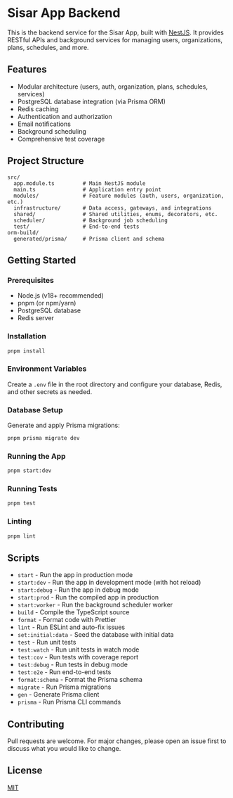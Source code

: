 # Sisar App Backend

This is the backend service for the Sisar App, built with [NestJS](https://nestjs.com/). It provides RESTful APIs and background services for managing users, organizations, plans, schedules, and more.

## Features
- Modular architecture (users, auth, organization, plans, schedules, services)
- PostgreSQL database integration (via Prisma ORM)
- Redis caching
- Authentication and authorization
- Email notifications
- Background scheduling
- Comprehensive test coverage

## Project Structure
```
src/
  app.module.ts         # Main NestJS module
  main.ts               # Application entry point
  modules/              # Feature modules (auth, users, organization, etc.)
  infrastructure/       # Data access, gateways, and integrations
  shared/               # Shared utilities, enums, decorators, etc.
  scheduler/            # Background job scheduling
  test/                 # End-to-end tests
orm-build/
  generated/prisma/     # Prisma client and schema
```

## Getting Started

### Prerequisites
- Node.js (v18+ recommended)
- pnpm (or npm/yarn)
- PostgreSQL database
- Redis server

### Installation
```bash
pnpm install
```

### Environment Variables
Create a `.env` file in the root directory and configure your database, Redis, and other secrets as needed.

### Database Setup
Generate and apply Prisma migrations:
```bash
pnpm prisma migrate dev
```

### Running the App
```bash
pnpm start:dev
```

### Running Tests
```bash
pnpm test
```

### Linting
```bash
pnpm lint
```

## Scripts
- `start` - Run the app in production mode
- `start:dev` - Run the app in development mode (with hot reload)
- `start:debug` - Run the app in debug mode
- `start:prod` - Run the compiled app in production
- `start:worker` - Run the background scheduler worker
- `build` - Compile the TypeScript source
- `format` - Format code with Prettier
- `lint` - Run ESLint and auto-fix issues
- `set:initial:data` - Seed the database with initial data
- `test` - Run unit tests
- `test:watch` - Run unit tests in watch mode
- `test:cov` - Run tests with coverage report
- `test:debug` - Run tests in debug mode
- `test:e2e` - Run end-to-end tests
- `format:schema` - Format the Prisma schema
- `migrate` - Run Prisma migrations
- `gen` - Generate Prisma client
- `prisma` - Run Prisma CLI commands

## Contributing
Pull requests are welcome. For major changes, please open an issue first to discuss what you would like to change.

## License
[MIT](LICENSE)

